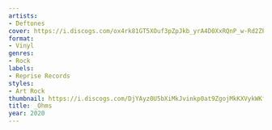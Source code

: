 ```yaml
---
artists:
- Deftones
cover: https://i.discogs.com/ox4rk81GT5XOuf3pZpJkb_yrA4D0XxRQnP_w-Rd2ZP4/rs:fit/g:sm/q:90/h:600/w:600/czM6Ly9kaXNjb2dz/LWRhdGFiYXNlLWlt/YWdlcy9SLTE1OTY0/ODk4LTE2MDEwMzI5/NjktNTc2OS5qcGVn.jpeg
format:
- Vinyl
genres:
- Rock
labels:
- Reprise Records
styles:
- Art Rock
thumbnail: https://i.discogs.com/DjYAyz0U5bXiMkJvinkp0at9ZgojMkKXVykWKfOTm_g/rs:fit/g:sm/q:40/h:150/w:150/czM6Ly9kaXNjb2dz/LWRhdGFiYXNlLWlt/YWdlcy9SLTE1OTY0/ODk4LTE2MDEwMzI5/NjktNTc2OS5qcGVn.jpeg
title: _Ohms
year: 2020
---
```

